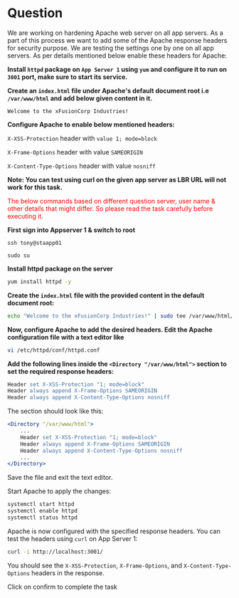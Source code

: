 # Question
We are working on hardening Apache web server on all app servers. As a part of this process we want to add some of the Apache response headers for security purpose. We are testing the settings one by one on all app servers. As per details mentioned below enable these headers for Apache:


**Install `httpd` package on `App Server 1` using `yum` and configure it to run on `3001` port, make sure to start its service.**


**Create an `index.html` file under Apache's default document root i.e `/var/www/html` and add below given content in it.**


`Welcome to the xFusionCorp Industries!`


**Configure Apache to enable below mentioned headers:**


`X-XSS-Protection` header with `value 1; mode=block`


`X-Frame-Options` header with value `SAMEORIGIN`


`X-Content-Type-Options` header with value `nosniff`


**Note: You can test using curl on the given app server as LBR URL will not work for this task.**


<span style="color: red;">The below commands based on different question server, user name & other details that might differ. So please read the task carefully before executing it. </span>

**First sign into Appserver 1 & switch to root**

```
ssh tony@staapp01
```
```
sudo su
```

**Install httpd package on the server**
```bash
yum install httpd -y
```
**Create the `index.html` file with the provided content in the default document root:**

```bash
echo "Welcome to the xFusionCorp Industries!" | sudo tee /var/www/html/index.html
```

**Now, configure Apache to add the desired headers. Edit the Apache configuration file with a text editor like**

```bash
vi /etc/httpd/conf/httpd.conf
```

**Add the following lines inside the `<Directory "/var/www/html">` section to set the required response headers:**

```apache
Header set X-XSS-Protection "1; mode=block"
Header always append X-Frame-Options SAMEORIGIN
Header always append X-Content-Type-Options nosniff
```

The section should look like this:

```apache
<Directory "/var/www/html">
    ...
    Header set X-XSS-Protection "1; mode=block"
    Header always append X-Frame-Options SAMEORIGIN
    Header always append X-Content-Type-Options nosniff
    ...
</Directory>
```

Save the file and exit the text editor.

Start Apache to apply the changes:

```bash
systemctl start httpd
systemctl enable httpd
systemctl status httpd
```

Apache is now configured with the specified response headers. You can test the headers using `curl` on App Server 1:

```bash
curl -i http://localhost:3001/
```

You should see the `X-XSS-Protection`, `X-Frame-Options`, and `X-Content-Type-Options` headers in the response.

Click on confirm to complete the task